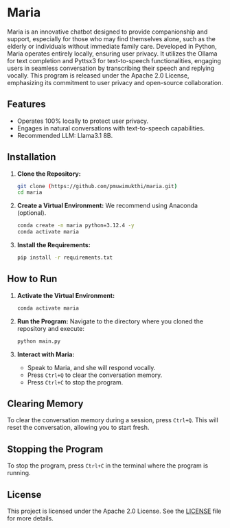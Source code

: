 # Maria

Maria is an innovative chatbot designed to provide companionship and support, especially for those who may find themselves alone, such as the elderly or individuals without immediate family care. Developed in Python, Maria operates entirely locally, ensuring user privacy. It utilizes the Ollama for text completion and Pyttsx3 for text-to-speech functionalities, engaging users in seamless conversation by transcribing their speech and replying vocally. This program is released under the Apache 2.0 License, emphasizing its commitment to user privacy and open-source collaboration.

## Features

- Operates 100% locally to protect user privacy.
- Engages in natural conversations with text-to-speech capabilities.
- Recommended LLM: Llama3.1 8B.

## Installation

1. **Clone the Repository:**
   ```bash
   git clone (https://github.com/pmuwimukthi/maria.git)
   cd maria
   ```

2. **Create a Virtual Environment:**
   We recommend using Anaconda (optional).
   ```bash
   conda create -n maria python=3.12.4 -y
   conda activate maria
   ```

3. **Install the Requirements:**
   ```bash
   pip install -r requirements.txt
   ```

## How to Run

1. **Activate the Virtual Environment:**
   ```bash
   conda activate maria
   ```

2. **Run the Program:**
   Navigate to the directory where you cloned the repository and execute:
   ```bash
   python main.py
   ```

3. **Interact with Maria:**
   - Speak to Maria, and she will respond vocally.
   - Press `Ctrl+Q` to clear the conversation memory.
   - Press `Ctrl+C` to stop the program.

## Clearing Memory

To clear the conversation memory during a session, press `Ctrl+Q`. This will reset the conversation, allowing you to start fresh.

## Stopping the Program

To stop the program, press `Ctrl+C` in the terminal where the program is running.

## License

This project is licensed under the Apache 2.0 License. See the [LICENSE](LICENSE) file for more details.
